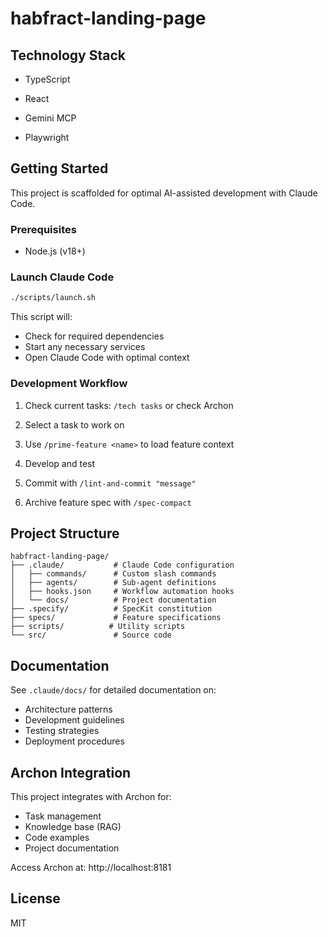 # habfract-landing-page



## Technology Stack

- TypeScript

- React

- Gemini MCP

- Playwright


## Getting Started

This project is scaffolded for optimal AI-assisted development with Claude Code.

### Prerequisites


- Node.js (v18+)



### Launch Claude Code

```bash
./scripts/launch.sh
```

This script will:
- Check for required dependencies
- Start any necessary services
- Open Claude Code with optimal context

### Development Workflow

1. Check current tasks: `/tech tasks` or check Archon
2. Select a task to work on
3. Use `/prime-feature <name>` to load feature context
4. Develop and test
5. Commit with `/lint-and-commit "message"`

6. Archive feature spec with `/spec-compact`


## Project Structure

```
habfract-landing-page/
├── .claude/           # Claude Code configuration
│   ├── commands/      # Custom slash commands
│   ├── agents/        # Sub-agent definitions
│   ├── hooks.json     # Workflow automation hooks
│   └── docs/          # Project documentation
├── .specify/          # SpecKit constitution
├── specs/             # Feature specifications
├── scripts/          # Utility scripts
└── src/               # Source code
```

## Documentation

See `.claude/docs/` for detailed documentation on:
- Architecture patterns
- Development guidelines
- Testing strategies
- Deployment procedures


## Archon Integration

This project integrates with Archon for:
- Task management
- Knowledge base (RAG)
- Code examples
- Project documentation

Access Archon at: http://localhost:8181


## License

MIT
